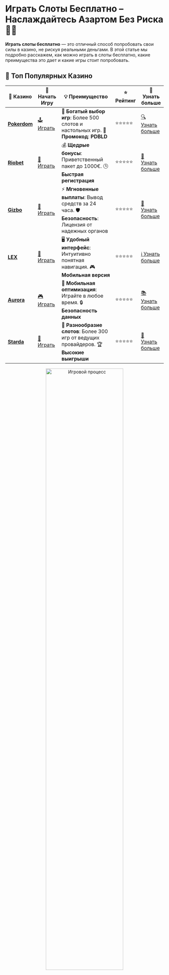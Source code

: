 # **Играть Слоты Бесплатно** – Наслаждайтесь Азартом Без Риска 🎰💸

**Играть слоты бесплатно** — это отличный способ попробовать свои силы в казино, не рискуя реальными деньгами. В этой статье мы подробно расскажем, как можно играть в слоты бесплатно, какие преимущества это дает и какие игры стоит попробовать.

## 🌟 Топ Популярных Казино

| 🎲 **Казино** | 🔗 **Начать Игру** | 💡 **Преимущество** | ⭐ **Рейтинг** | 🔗 **Узнать больше** |
|--------------|---------------------|---------------------|----------------|----------------------|
| [**Pokerdom**](https://brandplay.link/4k77v2yx) | [🕹️ Играть](https://brandplay.link/4k77v2yx) | 🎉 **Богатый выбор игр**: Более 500 слотов и настольных игр. 🎁 **Промокод**: **PDBLD** | ⭐⭐⭐⭐⭐ | [🔍 Узнать больше](https://brandplay.link/4k77v2yx) |
| [**Riobet**](https://brandplay.link/7xBLTPyj) | [🎰 Играть](https://brandplay.link/7xBLTPyj) | 💰 **Щедрые бонусы**: Приветственный пакет до 1000€. 🕒 **Быстрая регистрация** | ⭐⭐⭐⭐⭐ | [📖 Узнать больше](https://brandplay.link/7xBLTPyj) |
| [**Gizbo**](https://brandplay.link/bprXw4YV) | [🎲 Играть](https://brandplay.link/bprXw4YV) | ⚡ **Мгновенные выплаты**: Вывод средств за 24 часа. 🛡️ **Безопасность**: Лицензия от надежных органов | ⭐⭐⭐⭐⭐ | [📝 Узнать больше](https://brandplay.link/bprXw4YV) |
| [**LEX**](https://brandplay.link/zW4hdDFV) | [🤑 Играть](https://brandplay.link/zW4hdDFV) | 🖥️ **Удобный интерфейс**: Интуитивно понятная навигация. 🎮 **Мобильная версия** | ⭐⭐⭐⭐⭐ | [ℹ️ Узнать больше](https://brandplay.link/zW4hdDFV) |
| [**Aurora**](https://10trafic-stat2.com/click/668546556bcc6313411604bd/6766/13032/subaccount) | [🎮 Играть](https://10trafic-stat2.com/click/668546556bcc6313411604bd/6766/13032/subaccount) | 📱 **Мобильная оптимизация**: Играйте в любое время. 🔒 **Безопасность данных** | ⭐⭐⭐⭐⭐ | [📚 Узнать больше](https://10trafic-stat2.com/click/668546556bcc6313411604bd/6766/13032/subaccount) |
| [**Starda**](https://brandplay.link/fB7xwRFL) | [🎯 Играть](https://brandplay.link/fB7xwRFL) | 🎰 **Разнообразие слотов**: Более 300 игр от ведущих провайдеров. 🏆 **Высокие выигрыши** | ⭐⭐⭐⭐⭐ | [🔎 Узнать больше](https://brandplay.link/fB7xwRFL) |

<div align="center">
    <img src="https://i.pinimg.com/originals/1d/b3/25/1db325483acbe642c6d4e6fdd73a4988.gif" alt="Игровой процесс" width="70%">
</div>

## 💎 Лучшие Бонусы и Акции

| 🎲 **Казино** | 🔗 **Начать Игру** | 💡 **Преимущество** | ⭐ **Рейтинг** | 🔗 **Узнать больше** |
|--------------|---------------------|---------------------|----------------|----------------------|
| [**Kometa**](https://brandplay.link/8ZymQJV8) | [🎰 Играть](https://brandplay.link/8ZymQJV8) | 🎁 **Эксклюзивные бонусы**: Регулярные акции и промо. 🔄 **Программы лояльности** | ⭐⭐⭐⭐☆ | [🔍 Узнать больше](https://brandplay.link/8ZymQJV8) |
| [**R7**](https://brandplay.link/bMd3Yjsw) | [🕹️ Играть](https://brandplay.link/bMd3Yjsw) | 🕒 **Круглосуточная поддержка**: Всегда на связи. 💸 **Высокие лимиты** | ⭐⭐⭐⭐☆ | [📖 Узнать больше](https://brandplay.link/bMd3Yjsw) |
| [**7K**](https://brandplay.link/BvQyFShp) | [🎲 Играть](https://brandplay.link/BvQyFShp) | 🌟 **Эксклюзивные бонусы**: Только для VIP игроков. 🎉 **Сезонные акции** | ⭐⭐⭐⭐☆ | [📝 Узнать больше](https://brandplay.link/BvQyFShp) |
| [**Kent**](https://brandplay.link/Fv2WP3js) | [🤑 Играть](https://brandplay.link/Fv2WP3js) | 📈 **Высокий RTP**: Более 98%. 💼 **Профессиональная поддержка** | ⭐⭐⭐⭐☆ | [ℹ️ Узнать больше](https://brandplay.link/Fv2WP3js) |
| [**1Xslots**](https://brandplay.link/hSB1khtr) | [🎮 Играть](https://brandplay.link/hSB1khtr) | 🎉 **Множество акций**: Еженедельные бонусы и турниры. 🛡️ **Безопасность** | ⭐⭐⭐⭐☆ | [📚 Узнать больше](https://brandplay.link/hSB1khtr) |
| [**Gama**](https://brandplay.link/j6NMKsDz) | [🎯 Играть](https://brandplay.link/j6NMKsDz) | 🔍 **Интуитивный интерфейс**: Легкость использования. 🏅 **Престижные турниры** | ⭐⭐⭐⭐☆ | [🔎 Узнать больше](https://brandplay.link/j6NMKsDz) |

<div align="center">
    <img src="https://i.pinimg.com/originals/1d/b3/25/1db325483acbe642c6d4e6fdd73a4988.gif" alt="Игровой процесс" width="70%">
</div>

## 🚀 Быстрые Выигрыши и Поддержка

| 🎲 **Казино** | 🔗 **Начать Игру** | 💡 **Преимущество** | ⭐ **Рейтинг** | 🔗 **Узнать больше** |
|--------------|---------------------|---------------------|----------------|----------------------|
| [**Onion**](https://brandplay.link/zBGRVpQ9) | [🎰 Играть](https://brandplay.link/zBGRVpQ9) | 🤑 **Низкие ставки**: Идеально для начинающих. 🔄 **Быстрые выводы** | ⭐⭐⭐⭐☆ | [🔍 Узнать больше](https://brandplay.link/zBGRVpQ9) |
| [**Чемпион**](https://temon-gter.cfd/go/lRq?p80412p304504pcc44t17455) | [🕹️ Играть](https://temon-gter.cfd/go/lRq?p80412p304504pcc44t17455) | 🏅 **Лояльная программа**: Награды за активность. 🎁 **Ежемесячные бонусы** | ⭐⭐⭐⭐☆ | [📖 Узнать больше](https://temon-gter.cfd/go/lRq?p80412p304504pcc44t17455) |
| [**Vavada**](https://vavadapartner.pro/?promo=ea5c9275-6854-4505-94fc-95ab18221945-linkb2) | [🎲 Играть](https://vavadapartner.pro/?promo=ea5c9275-6854-4505-94fc-95ab18221945-linkb2) | 🚀 **Быстрая регистрация**: Начните играть мгновенно. 🔐 **Безопасные транзакции** | ⭐⭐⭐⭐☆ | [📝 Узнать больше](https://vavadapartner.pro/?promo=ea5c9275-6854-4505-94fc-95ab18221945-linkb2) |
| [**Friends**](https://gofriends.kim/linkb2) | [🤑 Играть](https://gofriends.kim/linkb2) | 🤝 **Социальные игры**: Играйте с друзьями. 🌐 **Мультиплатформенность** | ⭐⭐⭐⭐☆ | [ℹ️ Узнать больше](https://gofriends.kim/linkb2) |
| [**1WIN**](https://brandplay.link/smXVpBbG) | [🎮 Играть](https://brandplay.link/smXVpBbG) | 🏆 **Спортивные ставки**: Широкий выбор видов спорта. 💵 **Высокие коэффициенты** | ⭐⭐⭐⭐☆ | [📚 Узнать больше](https://brandplay.link/smXVpBbG) |
| [**Drip**](https://drp-ircp01.com/c07e6a3db) | [🎯 Играть](https://drp-ircp01.com/c07e6a3db) | 🌐 **Инновационные игры**: Новейшие игровые технологии. 🛡️ **Высокая безопасность** | ⭐⭐⭐⭐☆ | [🔎 Узнать больше](https://drp-ircp01.com/c07e6a3db) |
| [**JoyCasino**](https://rpc30.call2me.pro/?/ru/registration?apkpop=0&partner=p24970p3291217pc98f) | [🎰 Играть](https://rpc30.call2me.pro/?/ru/registration?apkpop=0&partner=p24970p3291217pc98f) | 🎁 **Приятные бонусы**: Ежедневные акции и подарки. 🕹️ **Разнообразие игр** | ⭐⭐⭐⭐☆ | [🔍 Узнать больше](https://rpc30.call2me.pro/?/ru/registration?apkpop=0&partner=p24970p3291217pc98f) |

<div align="center">
    <img src="https://i.pinimg.com/originals/1d/b3/25/1db325483acbe642c6d4e6fdd73a4988.gif" alt="Игровой процесс" width="70%">
</div>
---

✨ **Выбирайте лучшее казино для себя и наслаждайтесь игрой! Удачи!** ✨


## Что Такое **Играть Слоты Бесплатно**? 🎮🆓

**Играть слоты бесплатно** означает возможность попробовать различные игровые автоматы без необходимости делать реальные ставки. Это идеально подходит для новичков, которые только начинают знакомиться с миром азартных игр, а также для опытных игроков, которые хотят протестировать новые игры без финансовых рисков.

В бесплатном режиме вы получаете доступ ко всем функциям игры, таким как бонусные раунды, фриспины и множители, но все выигрыши и потери виртуальны, и не влияют на ваш баланс.

## Преимущества **Играть Слоты Бесплатно** 🎰🎉

1. **Отсутствие Риска для Ваших Финансов** 💸🚫  
   Одно из главных преимуществ игры в **слоты бесплатно** — это отсутствие необходимости вкладывать реальные деньги. Вы можете наслаждаться игрой, не переживая о потере средств.

2. **Изучение Правил и Стратегий** 📚🧠  
   Играя бесплатно, вы можете познакомиться с правилами игры, изучить различные бонусные функции и выработать свою стратегию, не рискуя деньгами.

3. **Доступность и Удобство** 🌍📱  
   Для игры в бесплатные слоты вам не нужно регистрироваться или вносить депозит. Все игры доступны онлайн в любое время суток, и вы можете играть на компьютере или мобильном устройстве.

4. **Развлечение без Ожиданий** 🎉💡  
   Играя в бесплатные слоты, вы можете просто расслабиться и получать удовольствие от игрового процесса, не беспокоясь о проигрыше или выигрыше.

## Как **Играть Слоты Бесплатно**? 🎮✨

1. **Выбор Онлайн-Казино** 🏠💻  
   Для начала выберите онлайн-казино, которое предлагает возможность играть в **слоты бесплатно**. На многих платформах доступны демо-версии популярных игр.

2. **Выбор Слота** 🎰🔄  
   В казино выберите слот, который вам интересен. Большинство платформ предлагают широкий выбор слотов от классических до самых новых, с различными темами и механиками.

3. **Запуск Игры в Демо-Режиме** 🆓🎮  
   После того как вы выбрали игру, нажмите кнопку «Играть бесплатно» или «Демо-режим». Игра начнется, и вы сможете делать виртуальные ставки и выигрывать виртуальные средства.

4. **Используйте Возможности Игры** 🎯🎉  
   Используйте возможность протестировать разные игровые автоматы, изучить их особенности и разобраться в бонусных функциях, таких как фриспины, множители и другие дополнительные раунды.

## Почему Стоит **Играть Слоты Бесплатно**? 🤩💬

1. **Идеально для Новичков** 🆕💡  
   Если вы только начинаете знакомиться с миром онлайн-казино, играть в **слоты бесплатно** — это идеальный способ понять, как работают игровые автоматы, без риска потерять деньги.

2. **Развитие Стратегий** 🧩🎯  
   Даже опытные игроки могут использовать бесплатные слоты для разработки и отработки стратегий, чтобы повысить шансы на выигрыш в реальной игре.

3. **Обзор Новых Игр** 🎮🔍  
   Бесплатная игра — отличный способ опробовать новые слоты, не рискуя деньгами. Так вы сможете оценить игры с новыми механиками и бонусами.

4. **Развлечение без Стресса** 🎉😊  
   Играя в **слоты бесплатно**, вы можете наслаждаться азартом и весело проводить время, не переживая о проигрыше или потере денег.

## Популярные **Слоты Бесплатно** для Игры 🎰🏅

1. **Starburst** 🌟💎  
   Это один из самых популярных и ярких слотов с простыми правилами и множителями. Протестировав его бесплатно, вы сможете оценить все плюсы и бонусы игры.

2. **Book of Dead** 📖💰  
   В этом слоте, вдохновленном Древним Египтом, вы найдете фриспины и другие бонусы, которые можно попробовать бесплатно, чтобы оценить потенциал игры.

3. **Gonzo’s Quest** 🔍🏆  
   В этой игре с приключенческой темой вы сможете испытать уникальную механику и бонусные функции. Бесплатный режим помогает вам понять, как работает система выигрышей.

4. **Mega Moolah** 🦁💸  
   Слот с прогрессивным джекпотом, который может принести огромные выигрыши. Бесплатный режим поможет вам изучить, как работает джекпот и бонусные раунды.

## Как Перейти от **Слоты Бесплатно** к Игре на Реальные Деньги? 💰🎮

1. **Регистрация в Казино** 📝🎲  
   Для того чтобы начать игру на реальные деньги, вам нужно зарегистрироваться в онлайн-казино и создать свой аккаунт.

2. **Пополнение Депозита** 💳💵  
   После регистрации пополните свой счет через удобный метод — будь то банковская карта, электронный кошелек или криптовалюта.

3. **Использование Бонусов** 🎁💥  
   Многие онлайн-казино предлагают бонусы для новых игроков, такие как бонус на первый депозит или бесплатные спины. Используйте эти бонусы, чтобы увеличить шансы на выигрыш.

4. **Выбор Игры на Деньги** 🎰🔝  
   Когда вы готовы к игре на реальные деньги, выбирайте слоты и другие игры, которые вам понравились в бесплатном режиме.

## Заключение: Почему Стоит **Играть Слоты Бесплатно**? 🎮🌟

**Играть слоты бесплатно** — это замечательная возможность познакомиться с азартными играми, не рискуя своими деньгами. Это отличный способ для новичков освоиться, а для опытных игроков — протестировать новые игры и стратегии. Не упустите шанс насладиться игрой в бесплатные слоты и улучшить свои навыки, прежде чем переходить к игре на реальные деньги!

🎰🎉 Наслаждайтесь игрой, тренируйтесь и получайте удовольствие от процесса, ведь **играть слоты бесплатно** — это просто весело! 💸🌟
